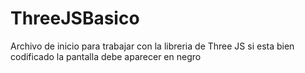 # ThreeJSBasico
Archivo de inicio para trabajar con la libreria de Three JS 
si esta bien codificado la pantalla debe aparecer en negro

